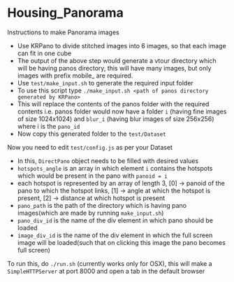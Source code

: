 # Housing_Panorama
Instructions to make Panorama images
- Use KRPano to divide stitched images into 6 images, so that each image can fit in one cube
- The output of the above step would generate a vtour directory which will be having panos directory, this will have many images, but only images with prefix mobile_ are required.
- Use `test/make_input.sh` to generate the required input folder
- To use this script type `./make_input.sh <path of panos directory generated by KRPano>`
- This will replace the contents of the panos folder with the required contents i.e. panos folder would now have a folder `i` (having fine images of size 1024x1024)  and `blur_i` (having blur images of size 256x256) where i is the `pano_id`
- Now copy this generated folder to the `test/Dataset`

Now you need to edit `test/config.js` as per your Dataset
- In this, `DirectPano` object needs to be filled with desired values
- `hotspots_angle` is an array in which element `i` contains the hotspots which would be present in the pano with `panoid = i`
- each hotspot is represented by an array of length 3, [0] -> panoid of the pano to which the hotspot links, [1] -> angle at which the hotspot is present, [2] -> distance at which hotspot is present
- `pano_path` is the path of the directory which is having pano images(which are made by running `make_input.sh`)
- `pano_div_id` is the name of the div element in which pano should be loaded
- `image_div_id` is the name of the div element in which the full screen image will be loaded(such that on clicking this image the pano becomes full screen)

To run this, do `./run.sh` (currently works only for OSX), this will make a `SimpleHTTPServer` at port 8000 and open a tab in the default browser

